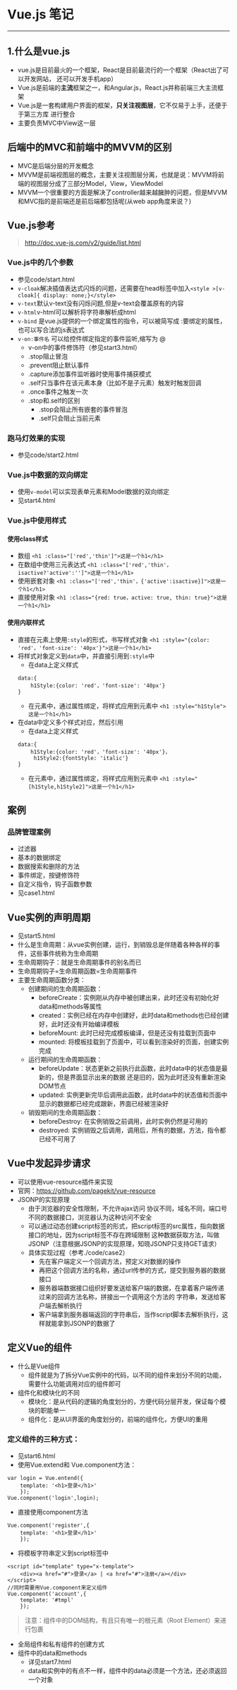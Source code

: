 # Vue.js 笔记
---------------------------------
## 1.什么是vue.js
+ vue.js是目前最火的一个框架，React是目前最流行的一个框架（React出了可以开发网站， 还可以开发手机app）
+ Vue.js是前端的**主流**框架之一，和Angular.js，React.js并称前端三大主流框架
+ Vue.js是一套构建用户界面的框架，**只关注视图层**，它不仅易于上手，还便于于第三方库 进行整合
+ 主要负责MVC中View这一层

## 后端中的MVC和前端中的MVVM的区别
+ MVC是后端分层的开发概念
+ MVVM是前端视图层的概念，主要关注视图层分离，也就是说：MVVM将前端的视图层分成了三部分Model，View，ViewModel
+ MVVM一个很重要的方面是解决了controller越来越臃肿的问题，但是MVVM和MVC指的是前端还是前后端都包括呢(从web app角度来说？)

## Vue.js参考
>http://doc.vue-js.com/v2/guide/list.html

### Vue.js中的几个参数
+ 参见code/start.html
+ `v-cloak`解决插值表达式闪烁的问题，还需要在head标签中加入`<style >[v-cloak]{ display: none;}</style>`
+ `v-text`默认v-text没有闪烁问题,但是v-text会覆盖原有的内容
+ `v-html`v-html可以解析将字符串解析成html
+ `v-bind` 是vue.js提供的一个绑定属性的指令，可以被简写成 :要绑定的属性，也可以写合法的js表达式
+ `v-on:事件名` 可以给控件绑定指定的事件监听,缩写为 @
    * v-on中的事件修饰符（参见start3.html）
    * .stop阻止冒泡
    * .prevent阻止默认事件
    * .capture添加事件监听器时使用事件捕获模式
    * .self只当事件在该元素本身（比如不是子元素）触发时触发回调
    * .once事件之触发一次
    * .stop和.self的区别
        - .stop会阻止所有嵌套的事件冒泡
        - .self只会阻止当前元素

### 跑马灯效果的实现
+ 参见code/start2.html

### Vue.js中数据的双向绑定
+ 使用`v-model`可以实现表单元素和Model数据的双向绑定
+ 见start4.html

### Vue.js中使用样式
#### 使用class样式
+ 数组
`<h1 :class="['red','thin']">这是一个h1</h1>`
+ 在数组中使用三元表达式
`<h1 :class="['red','thin'，isactive?'active':'']">这是一个h1</h1>`
+ 使用嵌套对象
`<h1 :class="['red','thin'，{'active':isactive}]">这是一个h1</h1>`
+ 直接使用对象
`<h1 :class="{red: true，active: true, thin: true}">这是一个h1</h1>`

#### 使用内联样式
+ 直接在元素上使用`:style`的形式，书写样式对象
`<h1 :style="{color: 'red'，'font-size': '40px'}">这是一个h1</h1>`
+ 将样式对象定义到`data`中，并直接引用到`:style`中
    * 在data上定义样式
    ```
    data:{
        h1Style:{color: 'red'，'font-size': '40px'}
    }
    ```
    * 在元素中，通过属性绑定，将样式应用到元素中
`<h1 :style="h1Style">这是一个h1</h1>`
+ 在data中定义多个样式对应，然后引用
    * 在data上定义样式
    ```
    data:{
        h1Style:{color: 'red'，'font-size': '40px'}，
         h1Style2:{fontStyle: 'italic'}
    }
    ```
    * 在元素中，通过属性绑定，将样式应用到元素中
`<h1 :style="[h1Style,h1Style2]">这是一个h1</h1>`

## 案例
### 品牌管理案例
+ 过滤器
+ 基本的数据绑定
+ 数据搜索和删除的方法
+ 事件绑定，按键修饰符
+ 自定义指令，钩子函数参数
+ 见case1.html

## Vue实例的声明周期
+ 见start5.html
+ 什么是生命周期：从vue实例创建，运行，到销毁总是伴随着各种各样的事件，这些事件统称为生命周期
+ 生命周期钩子：就是生命周期事件的别名而已
+ 生命周期钩子=生命周期函数=生命周期事件
+ 主要生命周期函数分类：
    * 创建期间的生命周期函数：
        + beforeCreate：实例刚从内存中被创建出来，此时还没有初始化好data和methods等属性
        + created：实例已经在内存中创建好，此时data和methods也已经创建好，此时还没有开始编译模板
        + beforeMount: 此时已经完成模板编译，但是还没有挂载到页面中
        + mounted: 将模板挂载到了页面中，可以看到渲染好的页面，创建实例完成
    * 运行期间的生命周期函数：
        + beforeUpdate：状态更新之前执行此函数，此时data中的状态值是最新的，但是界面显示出来的数据
        还是旧的，因为此时还没有重新渲染DOM节点
        + updated: 实例更新完毕后调用此函数，此时data中的状态值和页面中显示的数据都已经完成跟新，界面已经被渲染好
    * 销毁期间的生命周期函数：
        + beforeDestroy: 在实例销毁之前调用，此时实例仍然是可用的
        + destroyed: 实例销毁之后调用，调用后，所有的数据，方法，指令都已经不可用了

## Vue中发起异步请求
+ 可以使用vue-resource插件来实现
+ 官网：https://github.com/pagekit/vue-resource
+ JSONP的实现原理
    + 由于浏览器的安全性限制，不允许ajax访问 协议不同，域名不同，端口号不同的数据接口，浏览器认为这种访问不安全
    + 可以通过动态创建script标签的形式，把script标签的src属性，指向数据接口的地址，因为script标签不存在跨域限制
    这种数据获取方法，叫做JSONP（注意根据JSONP的实现原理，知晓JSONP只支持GET请求）
    + 具体实现过程（参考./code/case2）
        + 先在客户端定义一个回调方法，预定义对数据的操作
        + 再把这个回调方法的名称，通过url传参的方式，提交到服务器的数据接口
        + 服务器端数据接口组织好要发送给客户端的数据，在拿着客户端传递过来的回调方法名称，拼接出一个调用这个方法的
        字符串，发送给客户端去解析执行
        + 客户端拿到服务器端返回的字符串后，当作script脚本去解析执行，这样就能拿到JSONP的数据了

## 定义Vue的组件
+ 什么是Vue组件
    + 组件就是为了拆分Vue实例中的代码，以不同的组件来划分不同的功能，需要什么功能调用对应的组件即可
+ 组件化和模块化的不同
    + 模块化：是从代码的逻辑的角度划分的，方便代码分层开发，保证每个模块的职能单一
    + 组件化：是从UI界面的角度划分的，前端的组件化，方便UI的重用

### 定义组件的三种方式：
+ 见start6.html
+ 使用Vue.extend和 Vue.component方法：
```
var login = Vue.entend({
    template: '<h1>登录</h1>'
    });
Vue.component('login',login);
```
+ 直接使用component方法
```
Vue.component('register',{
    template: '<h1>登录</h1>'
    });
```
+ 将模板字符串定义到script标签中
```
<script id="template" type="x-template">
    <div><a href="#">登录</a> | <a href="#">注册</a></div>
</script>
//同时需要用Vue.component来定义组件
Vue.component('account',{
    template: '#tmpl'
    });
```
> 注意：组件中的DOM结构，有且只有唯一的根元素（Root Element）来进行包裹
+ 全局组件和私有组件的创建方式
+ 组件中的data和methods
    + 详见start7.html
    + data和实例中的有点不一样，组件中的data必须是一个方法，还必须返回一个对象
